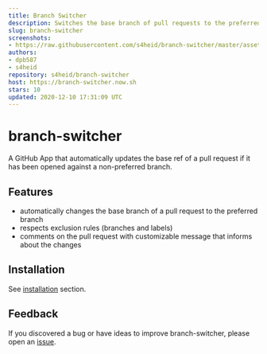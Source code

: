 ```yaml
---
title: Branch Switcher
description: Switches the base branch of pull requests to the preferred branch.
slug: branch-switcher
screenshots:
- https://raw.githubusercontent.com/s4heid/branch-switcher/master/assets/preview.png
authors:
- dpb587
- s4heid
repository: s4heid/branch-switcher
host: https://branch-switcher.now.sh
stars: 10
updated: 2020-12-10 17:31:09 UTC
---
```


# branch-switcher

A GitHub App that automatically updates the base ref of a pull request if it has
been opened against a non-preferred branch.

## Features

- automatically changes the base branch of a pull request to the preferred branch
- respects exclusion rules (branches and labels)
- comments on the pull request with customizable message that informs about the changes

## Installation

See [installation](https://github.com/s4heid/branch-switcher#installation) section.

## Feedback

If you discovered a bug or have ideas to improve branch-switcher, please open an
[issue](https://github.com/s4heid/branch-switcher/issues/new).
